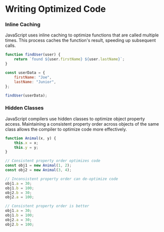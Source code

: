 # Writing Optimized Code

### Inline Caching

JavaScript uses inline caching to optimize functions that are called multiple times. This process caches the function's result, speeding up subsequent calls.

```js
function findUser(user) {
	return `found ${user.firstName} ${user.lastName}`;
}

const userData = {
	firstName: "Joe",
	lastName: "Junior",
};

findUser(userData);
```

### Hidden Classes

JavaScript compilers use hidden classes to optimize object property access. Maintaining a consistent property order across objects of the same class allows the compiler to optimize code more effectively.

```js
function Animal(x, y) {
	this.x = x;
	this.y = y;
}

// Consistent property order optimizes code
const obj1 = new Animal(1, 2);
const obj2 = new Animal(3, 4);

// Inconsistent property order can de-optimize code
obj1.a = 30;
obj1.b = 100;
obj2.b = 30;
obj2.a = 100;

// Consistent property order is better
obj1.a = 30;
obj1.b = 100;
obj2.a = 30;
obj2.b = 100;
```
